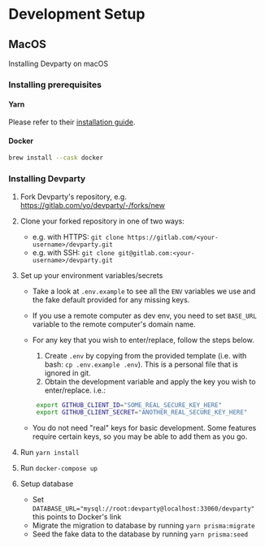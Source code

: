 # Development Setup

## MacOS

Installing Devparty on macOS

### Installing prerequisites

#### Yarn

Please refer to their [installation guide](https://yarnpkg.com/en/docs/install).

#### Docker

```sh
brew install --cask docker
```

### Installing Devparty

1. Fork Devparty's repository, e.g. <https://gitlab.com/yo/devparty/-/forks/new>
2. Clone your forked repository in one of two ways:

   - e.g. with HTTPS: `git clone https://gitlab.com/<your-username>/devparty.git`
   - e.g. with SSH: `git clone git@gitlab.com:<your-username>/devparty.git`

3. Set up your environment variables/secrets

   - Take a look at `.env.example` to see all the `ENV` variables we use and the
     fake default provided for any missing keys.
   - If you use a remote computer as dev env, you need to set `BASE_URL`
     variable to the remote computer's domain name.
   - For any key that you wish to enter/replace, follow the steps below.

     1. Create `.env` by copying from the provided template (i.e. with bash:
        `cp .env.example .env`). This is a personal file that is ignored in git.
     2. Obtain the development variable and apply the key you wish to
        enter/replace. i.e.:

     ```sh
      export GITHUB_CLIENT_ID="SOME_REAL_SECURE_KEY_HERE"
      export GITHUB_CLIENT_SECRET="ANOTHER_REAL_SECURE_KEY_HERE"
     ```

   - You do not need "real" keys for basic development. Some features require
     certain keys, so you may be able to add them as you go.

4. Run `yarn install`
5. Run `docker-compose up`
6. Setup database

   - Set `DATABASE_URL="mysql://root:devparty@localhost:33060/devparty"`
     this points to Docker's link
   - Migrate the migration to database by running `yarn prisma:migrate`
   - Seed the fake data to the database by running `yarn prisma:seed`
